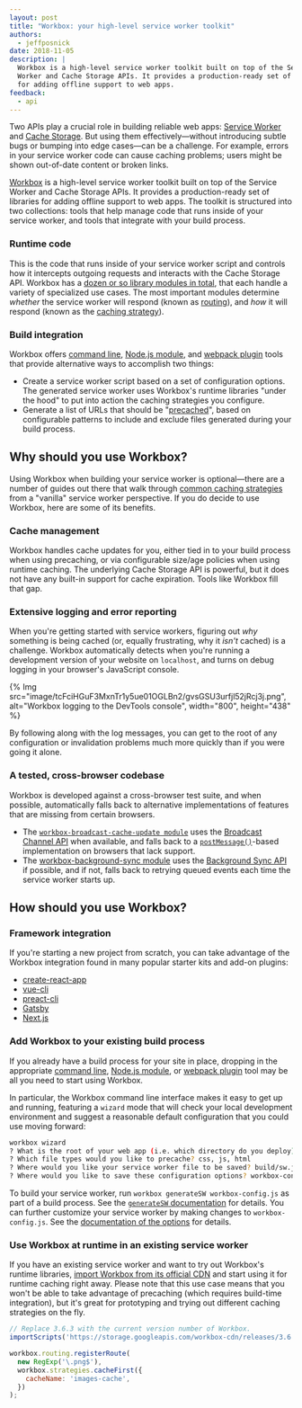 ```yaml
---
layout: post
title: "Workbox: your high-level service worker toolkit"
authors:
  - jeffposnick
date: 2018-11-05
description: |
  Workbox is a high-level service worker toolkit built on top of the Service
  Worker and Cache Storage APIs. It provides a production-ready set of libraries
  for adding offline support to web apps.
feedback:
  - api
---
```


Two APIs play a crucial role in building reliable web apps:
[Service Worker](https://developer.mozilla.org/docs/Web/API/Service_Worker_API)
and [Cache Storage](https://developer.mozilla.org/docs/Web/API/Cache). But
using them effectively—without introducing subtle bugs or bumping into edge
cases—can be a challenge. For example, errors in your service worker code can
cause caching problems; users might be shown out-of-date content or broken
links.

[Workbox](https://developers.google.com/web/tools/workbox/) is a high-level
service worker toolkit built on top of the Service Worker and Cache Storage
APIs. It provides a production-ready set of libraries for adding offline support to
web apps. The toolkit is structured into two collections: tools that help manage
code that runs inside of your service worker, and tools that integrate with your
build process.

### Runtime code

This is the code that runs inside of your service worker script and controls how
it intercepts outgoing requests and interacts with the Cache Storage API.
Workbox has a
[dozen or so library modules in total](https://developers.google.com/web/tools/workbox/modules/),
that each handle a variety of specialized use cases. The most important modules
determine _whether_ the service worker will respond (known as
[routing](https://developers.google.com/web/tools/workbox/modules/workbox-routing)),
and _how_ it will respond (known as the
[caching strategy](https://developers.google.com/web/tools/workbox/modules/workbox-strategies)).

### Build integration

Workbox offers
[command line](https://developers.google.com/web/tools/workbox/modules/workbox-cli),
[Node.js module](https://developers.google.com/web/tools/workbox/modules/workbox-build),
and
[webpack plugin](https://developers.google.com/web/tools/workbox/modules/workbox-webpack-plugin)
tools that provide alternative ways to accomplish two things:

+  Create a service worker script based on a set of configuration
    options. The generated service worker uses Workbox's runtime libraries
    "under the hood" to put into action the caching strategies you configure.
+  Generate a list of URLs that should be
    "[precached](https://developers.google.com/web/tools/workbox/modules/workbox-precaching)",
    based on configurable patterns to include and exclude files generated
    during your build process.

## Why should you use Workbox?

Using Workbox when building your service worker is optional—there are a number
of guides out there that walk through
[common caching strategies](https://developers.google.com/web/fundamentals/instant-and-offline/offline-cookbook/)
from a "vanilla" service worker perspective. If you do decide to use Workbox,
here are some of its benefits.

### Cache management

Workbox handles cache updates for you, either tied in to your build process when
using precaching, or via configurable size/age policies when using runtime
caching. The underlying Cache Storage API is powerful, but it does not have any
built-in support for cache expiration. Tools like Workbox fill that gap.

### Extensive logging and error reporting

When you're getting started with service workers, figuring out _why_ something
is being cached (or, equally frustrating, why it _isn't_ cached) is a challenge.
Workbox automatically detects when you're running a development version of your
website on `localhost`, and turns on debug logging in your browser's JavaScript
console.

{% Img src="image/tcFciHGuF3MxnTr1y5ue01OGLBn2/gvsGSU3urfjl52jRcj3j.png", alt="Workbox logging to the DevTools console", width="800", height="438" %}

By following along with the log messages, you can get to the root of any
configuration or invalidation problems much more quickly than if you were going
it alone.

### A tested, cross-browser codebase

Workbox is developed against a cross-browser test suite, and when possible,
automatically falls back to alternative implementations of features that are
missing from certain browsers.

+  The
    [`workbox-broadcast-cache-update module`](https://developers.google.com/web/tools/workbox/modules/workbox-broadcast-cache-update)
    uses the
    [Broadcast Channel API](https://developer.mozilla.org/docs/Web/API/Broadcast_Channel_API)
    when available, and falls back to a
    [`postMessage()`](https://developer.mozilla.org/docs/Web/API/Window/postMessage)-based
    implementation on browsers that lack support.
+  The
    [workbox-background-sync module](https://developers.google.com/web/tools/workbox/modules/workbox-background-sync)
    uses the
    [Background Sync API](https://developers.google.com/web/updates/2015/12/background-sync)
    if possible, and if not, falls back to retrying queued events each time the
    service worker starts up.

## How should you use Workbox?

### Framework integration

If you're starting a new project from scratch, you can take advantage of the
Workbox integration found in many popular starter kits and add-on plugins:

+  [create-react-app](https://facebook.github.io/create-react-app/docs/making-a-progressive-web-app)
+  [vue-cli](https://github.com/vuejs/vue-cli/blob/dev/packages/%40vue/cli-plugin-pwa/README.md)
+  [preact-cli](https://github.com/prateekbh/preact-cli-workbox-plugin/blob/master/README.md)
+  [Gatsby](https://www.gatsbyjs.org/packages/gatsby-plugin-offline/)
+  [Next.js](https://github.com/hanford/next-offline/blob/master/readme.md)

### Add Workbox to your existing build process

If you already have a build process for your site in place, dropping in the
appropriate
[command line](https://developers.google.com/web/tools/workbox/modules/workbox-cli),
[Node.js module](https://developers.google.com/web/tools/workbox/modules/workbox-build),
or
[webpack plugin](https://developers.google.com/web/tools/workbox/modules/workbox-webpack-plugin)
tool may be all you need to start using Workbox.

In particular, the Workbox command line interface makes it easy to get up and
running, featuring a `wizard` mode that will check your local development
environment and suggest a reasonable default configuration that you could use
moving forward:

```bash
workbox wizard
? What is the root of your web app (i.e. which directory do you deploy)? src/
? Which file types would you like to precache? css, js, html
? Where would you like your service worker file to be saved? build/sw.js
? Where would you like to save these configuration options? workbox-config.js
```

To build your service worker, run `workbox generateSW workbox-config.js`
as part of a build process. See the [`generateSW` documentation](https://goo.gl/fdTQBf) for details.
You can further customize your service worker by making changes to `workbox-config.js`.
See the [documentation of the options](https://goo.gl/gVo87N) for details.


### Use Workbox at runtime in an existing service worker

If you have an existing service worker and want to try out Workbox's runtime
libraries,
[import Workbox from its official CDN](https://developers.google.com/web/tools/workbox/modules/workbox-sw#using_workbox_sw_via_cdn)
and start using it for runtime caching right away. Please note that this use
case means that you won't be able to take advantage of precaching (which
requires build-time integration), but it's great for prototyping and trying out
different caching strategies on the fly.

```js
// Replace 3.6.3 with the current version number of Workbox.
importScripts('https://storage.googleapis.com/workbox-cdn/releases/3.6.3/workbox-sw.js');

workbox.routing.registerRoute(
  new RegExp('\.png$'),
  workbox.strategies.cacheFirst({
    cacheName: 'images-cache',
  })
);
```
